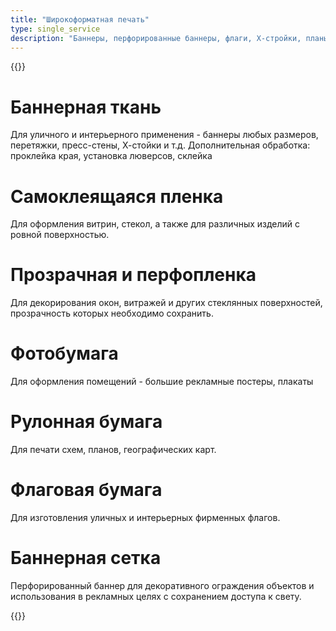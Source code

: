 ```yaml
---
title: "Широкоформатная печать"
type: single_service
description: "Баннеры, перфорированные баннеры, флаги, X-стройки, планы, схемы, географические карты"
---
```


{{<tablewithdescr>}}


# Баннерная ткань

Для уличного и интерьерного применения - баннеры любых размеров,
перетяжки, пресс-стены, Х-стойки и т.д. Дополнительная обработка:
проклейка края, установка люверсов, склейка

# Самоклеящаяся пленка

Для оформления витрин, стекол, а также для различных изделий с ровной
поверхностью.

# Прозрачная и перфопленка

Для декорирования окон, витражей и других стеклянных поверхностей,
прозрачность которых необходимо сохранить.

# Фотобумага

Для оформления помещений - большие рекламные постеры, плакаты

# Рулонная бумага

Для печати схем, планов, географических карт.

# Флаговая бумага

Для изготовления уличных и интерьерных фирменных флагов.

# Баннерная сетка

Перфорированный баннер для декоративного ограждения объектов и
использования в рекламных целях с сохранением доступа к свету.

{{</tablewithdescr>}}
